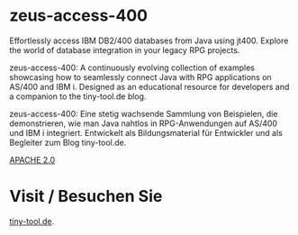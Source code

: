 # zeus-access-400
Effortlessly access IBM DB2/400 databases from Java using jt400. Explore the world of database integration in your legacy RPG projects.

zeus-access-400: A continuously evolving collection of examples showcasing how to seamlessly connect Java with RPG applications on AS/400 and IBM i. Designed as an educational resource for developers and a companion to the tiny-tool.de blog.

zeus-access-400: Eine stetig wachsende Sammlung von Beispielen, die demonstrieren, wie man Java nahtlos in RPG-Anwendungen auf AS/400 und IBM i integriert. Entwickelt als Bildungsmaterial für Entwickler und als Begleiter zum Blog tiny-tool.de.

[APACHE 2.0](LICENSE)

# Visit / Besuchen Sie
[tiny-tool.de](https://tiny-tool.de/).
